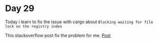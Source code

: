 # Day 29

Today i learn to fix the issue with cargo about `Blocking waiting for file lock on the registry index`

This stackoverflow post fix the problem for me. [Post](https://stackoverflow.com/questions/47565203/cargo-build-hangs-with-blocking-waiting-for-file-lock-on-the-registry-index-a)


